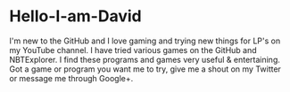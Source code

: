 # Hello-I-am-David
I'm new to the GitHub and I love gaming and trying new things for LP's on my YouTube channel.
I have tried various games on the GitHub and NBTExplorer. I find these programs and games very useful & entertaining. Got a game or program you want me to try, give me a shout on my Twitter or message me through Google+. 
